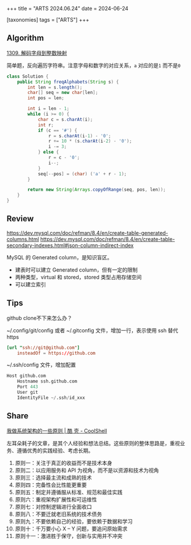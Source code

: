 +++
title = "ARTS 2024.06.24"
date = 2024-06-24

[taxonomies]
tags = ["ARTS"]
+++

## Algorithm

[1309. 解码字母到整数映射](https://leetcode.cn/problems/decrypt-string-from-alphabet-to-integer-mapping/description/)

简单题，反向遍历字符串。注意字母和数字的对应关系，`a` 对应的是`1` 而不是`0` 

```java
class Solution {
    public String freqAlphabets(String s) {
        int len = s.length();
        char[] seq = new char[len];
        int pos = len;

        int i = len - 1;
        while (i >= 0) {
            char c = s.charAt(i);
            int r;
            if (c == '#') {
                r = s.charAt(i-1) - '0';
                r += 10 * (s.charAt(i-2) - '0');
                i -= 3;
            } else {
                r = c - '0';
                i--;
            }
            seq[--pos] = (char) ('a' + r - 1);
        }

        return new String(Arrays.copyOfRange(seq, pos, len));
    }
}
```

## Review

<https://dev.mysql.com/doc/refman/8.4/en/create-table-generated-columns.html>
<https://dev.mysql.com/doc/refman/8.4/en/create-table-secondary-indexes.html#json-column-indirect-index>

MySQL 的 Generated column，是知识盲区。

- 建表时可以建立 Generated column，但有一定的限制
- 两种类型，virtual 和 stored，stored 类型占用存储空间
- 可以建立索引

## Tips

github clone不下来怎么办？

~/.config/git/config 或者 ~/.gitconfig 文件，增加一行，表示使用 ssh 替代 https

```toml
[url "ssh://git@github.com"]
    insteadOf = https://github.com
```

~/.ssh/config 文件，增加配置

```python
Host github.com
	Hostname ssh.github.com
	Port 443
	User git
	IdentityFile ~/.ssh/id_xxx
```

## Share

[我做系统架构的一些原则 | 酷 壳 - CoolShell](https://coolshell.cn/articles/21672.html)

左耳朵耗子的文章，是其个人经验和想法总结。这些原则的整体思路是，重视业务、遵循优秀的实践经验、考虑长期。

1. 原则一：关注于真正的收益而不是技术本身
1. 原则二：以应用服务和 API 为视角，而不是以资源和技术为视角
1. 原则三：选择最主流和成熟的技术
1. 原则四：完备性会比性能更重要
1. 原则五：制定并遵循服从标准、规范和最佳实践
1. 原则六：重视架构扩展性和可运维性
1. 原则七：对控制逻辑进行全面收口
1. 原则八：不要迁就老旧系统的技术债务
1. 原则九：不要依赖自己的经验，要依赖于数据和学习
1. 原则十：千万要小心 X – Y 问题，要追问原始需求
1. 原则十一：激进胜于保守，创新与实用并不冲突
